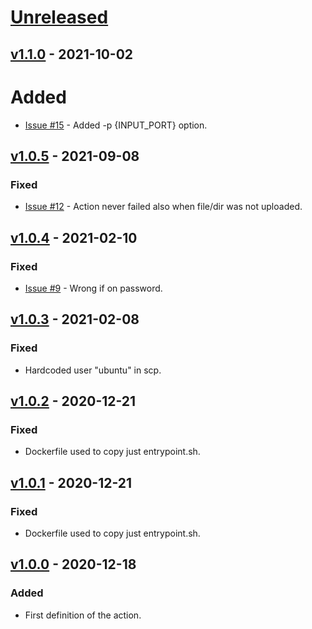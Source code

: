 # [Unreleased]

## [v1.1.0] - 2021-10-02

# Added
- [Issue #15](https://github.com/marcodallasanta/ssh-scp-deploy/issues/15) - Added -p {INPUT_PORT} option.

## [v1.0.5] - 2021-09-08

### Fixed
- [Issue #12](https://github.com/marcodallasanta/ssh-scp-deploy/issues/12) - Action never failed also when file/dir was not uploaded.

## [v1.0.4] - 2021-02-10

### Fixed
- [Issue #9](https://github.com/marcodallasanta/ssh-scp-deploy/issues/9) - Wrong if on password.

## [v1.0.3] - 2021-02-08

### Fixed
- Hardcoded user "ubuntu" in scp.

## [v1.0.2] - 2020-12-21

### Fixed
- Dockerfile used to copy just entrypoint.sh.

## [v1.0.1] - 2020-12-21

### Fixed
- Dockerfile used to copy just entrypoint.sh.

## [v1.0.0] - 2020-12-18

### Added
- First definition of the action.


[unreleased]: https://github.com/marcodallasanta/ssh-scp-deploy/compare/main...development
[v1.1.0]: https://github.com/underscore69/ssh-scp-deploy/tree/v1.1.0
[v1.0.5]: https://github.com/underscore69/ssh-scp-deploy/tree/v1.0.5
[v1.0.4]: https://github.com/underscore69/ssh-scp-deploy/tree/v1.0.4
[v1.0.3]: https://github.com/underscore69/ssh-scp-deploy/tree/v1.0.3
[v1.0.2]: https://github.com/underscore69/ssh-scp-deploy/tree/v1.0.2
[v1.0.1]: https://github.com/underscore69/ssh-scp-deploy/tree/v1.0.1
[v1.0.0]: https://github.com/underscore69/ssh-scp-deploy/tree/v1.0.0